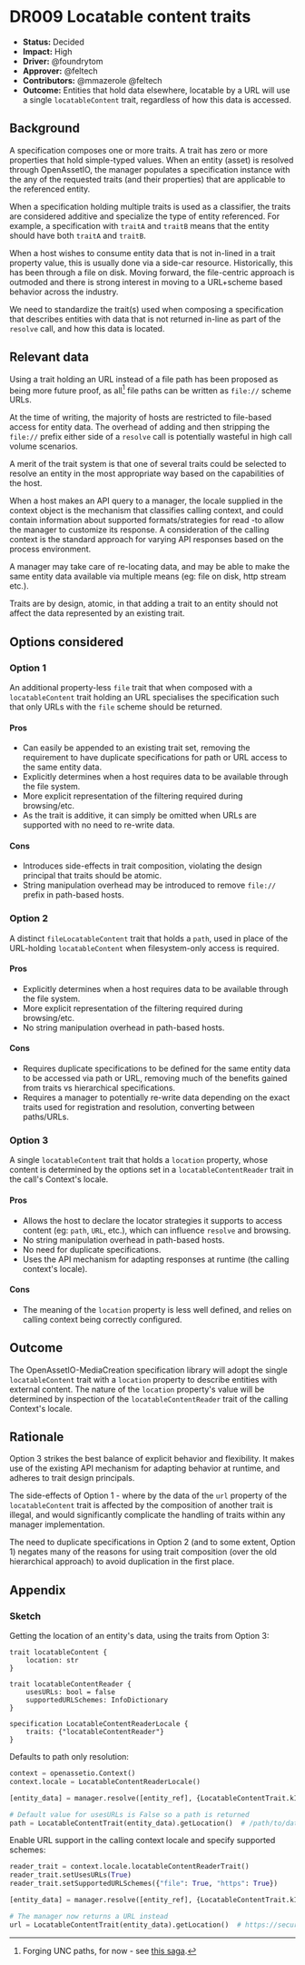 # DR009 Locatable content traits

-   **Status:** Decided
-   **Impact:** High
-   **Driver:** @foundrytom
-   **Approver:** @feltech
-   **Contributors:** @mmazerole @feltech
-   **Outcome:** Entities that hold data elsewhere, locatable by a URL
    will use a single `locatableContent` trait, regardless of how this
    data is accessed.

## Background

A specification composes one or more traits. A trait has zero or more
properties that hold simple-typed values. When an entity (asset) is
resolved through OpenAssetIO, the manager populates a specification
instance with the any of the requested traits (and their properties)
that are applicable to the referenced entity.

When a specification holding multiple traits is used as a classifier,
the traits are considered additive and specialize the type of entity
referenced. For example, a specification with `traitA` and `traitB`
means that the entity should have both `traitA` and `traitB`.

When a host wishes to consume entity data that is not in-lined in a
trait property value, this is usually done via a side-car resource.
Historically, this has been through a file on disk. Moving forward, the
file-centric approach is outmoded and there is strong interest in moving
to a URL+scheme based behavior across the industry.

We need to standardize the trait(s) used when composing a specification
that describes entities with data that is not returned in-line as part
of the `resolve` call, and how this data is located.

## Relevant data

Using a trait holding an URL instead of a file path has been proposed as
being more future proof, as all[^1] file paths can be written as
`file://` scheme URLs.

At the time of writing, the majority of hosts are restricted to
file-based access for entity data. The overhead of adding and then
stripping the `file://` prefix either side of a `resolve` call is
potentially wasteful in high call volume scenarios.

A merit of the trait system is that one of several traits could be
selected to resolve an entity in the most appropriate way based on the
capabilities of the host.

When a host makes an API query to a manager, the locale supplied in the
context object is the mechanism that classifies calling context, and
could contain information about supported formats/strategies for read
-to allow the manager to customize its response. A consideration of the
calling context is the standard approach for varying API responses based
on the process environment.

A manager may take care of re-locating data, and may be able to make the
same entity data available via multiple means (eg: file on disk, http
stream etc.).

Traits are by design, atomic, in that adding a trait to an entity should
not affect the data represented by an existing trait.

## Options considered

### Option 1

An additional property-less `file` trait that when composed with a
`locatableContent` trait holding an URL specialises the specification
such that only URLs with the `file` scheme should be returned.

#### Pros

-   Can easily be appended to an existing trait set, removing the
    requirement to have duplicate specifications for path or URL access
    to the same entity data.
-   Explicitly determines when a host requires data to be available
    through the file system.
-   More explicit representation of the filtering required during
    browsing/etc.
-   As the trait is additive, it can simply be omitted when URLs are
    supported with no need to re-write data.

#### Cons

-   Introduces side-effects in trait composition, violating the design
    principal that traits should be atomic.
-   String manipulation overhead may be introduced to remove `file://`
    prefix in path-based hosts.

### Option 2

A distinct `fileLocatableContent` trait that holds a `path`, used in
place of the URL-holding `locatableContent` when filesystem-only access
is required.

#### Pros

-   Explicitly determines when a host requires data to be available
    through the file system.
-   More explicit representation of the filtering required during
    browsing/etc.
-   No string manipulation overhead in path-based hosts.

#### Cons

-   Requires duplicate specifications to be defined for the same entity
    data to be accessed via path or URL, removing much of the benefits
    gained from traits vs hierarchical specifications.
-   Requires a manager to potentially re-write data depending on the
    exact traits used for registration and resolution, converting
    between paths/URLs.

### Option 3

A single `locatableContent` trait that holds a `location` property,
whose content is determined by the options set in a
`locatableContentReader` trait in the call's Context's locale.

#### Pros

-   Allows the host to declare the locator strategies it supports to
    access content (eg: `path`, `URL`, etc.), which can influence
    `resolve` and browsing.
-   No string manipulation overhead in path-based hosts.
-   No need for duplicate specifications.
-   Uses the API mechanism for adapting responses at runtime (the
    calling context's locale).

#### Cons

-   The meaning of the `location` property is less well defined, and
    relies on calling context being correctly configured.

## Outcome

The OpenAssetIO-MediaCreation specification library will adopt the
single `locatableContent` trait with a `location` property to describe
entities with external content. The nature of the `location` property's
value will be determined by inspection of the `locatableContentReader`
trait of the calling Context's locale.

## Rationale

Option 3 strikes the best balance of explicit behavior and
flexibility. It makes use of the existing API mechanism for adapting
behavior at runtime, and adheres to trait design principals.

The side-effects of Option 1 - where by the data of the `url` property
of the `locatableContent` trait is affected by the composition of
another trait is illegal, and would significantly complicate the
handling of traits within any manager implementation.

The need to duplicate specifications in Option 2 (and to some extent,
Option 1) negates many of the reasons for using trait composition (over
the old hierarchical approach) to avoid duplication in the first place.

## Appendix

### Sketch

Getting the location of an entity's data, using the traits from
Option 3:

```
trait locatableContent {
    location: str
}

trait locatableContentReader {
    usesURLs: bool = false
    supportedURLSchemes: InfoDictionary
}

specification LocatableContentReaderLocale {
    traits: {"locatableContentReader"}
}
```

Defaults to path only resolution:

```python
context = openassetio.Context()
context.locale = LocatableContentReaderLocale()

[entity_data] = manager.resolve([entity_ref], {LocatableContentTrait.kID}, context)

# Default value for usesURLs is False so a path is returned
path = LocatableContentTrait(entity_data).getLocation()  # /path/to/data
```

Enable URL support in the calling context locale and specify supported
schemes:

```python
reader_trait = context.locale.locatableContentReaderTrait()
reader_trait.setUsesURLs(True)
reader_trait.setSupportedURLSchemes({"file": True, "https": True})

[entity_data] = manager.resolve([entity_ref], {LocatableContentTrait.kID}, context)

# The manager now returns a URL instead
url = LocatableContentTrait(entity_data).getLocation()  # https://secure/access/to/data
```


[^1]: Forging UNC paths, for now - see [this saga](https://bugzilla.mozilla.org/show_bug.cgi?id=66194).
